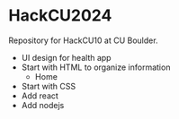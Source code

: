 # HackCU2024
Repository for HackCU10 at CU Boulder.

- UI design for health app
- Start with HTML to organize information
   - Home
- Start with CSS
- Add react
- Add nodejs
